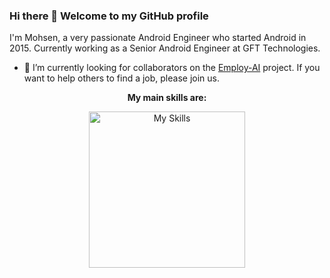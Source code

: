 ### Hi there 👋 Welcome to my GitHub profile

I'm Mohsen, a very passionate Android Engineer who started Android in 2015. Currently working as a Senior Android
Engineer at GFT Technologies.

- 👯 I’m currently looking for collaborators on the [Employ-AI](https://github.com/Employ-AI/android) project.
  If you want to help others to find a job, please join us.

<p style="text-align: center"><b>My main skills are:</b></p>
<p style="text-align: center">
<img alt="My Skills" src="https://skillicons.dev/icons?i=java,kotlin,androidstudio,swift,figma&amp;theme=light" width="250"/>
</p>
